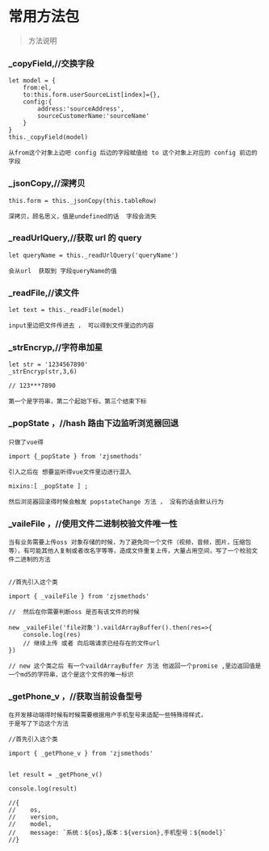 <!--
 * @Date: 2019-10-17 19:10:13
 * @information: 最后更新时间
 -->

# 常用方法包

> 方法说明

### \_copyField,//交换字段

    let model = {
        from:el,
        to:this.form.userSourceList[index]={},
        config:{
            address:'sourceAddress',
            sourceCustomerName:'sourceName'
        }
    }
    this._copyField(model)

    从from这个对象上边吧 config 后边的字段赋值给 to 这个对象上对应的 config 前边的字段

### \_jsonCopy,//深拷贝

    this.form = this._jsonCopy(this.tableRow)

    深拷贝，顾名思义，值是undefined的话  字段会消失

### \_readUrlQuery,//获取 url 的 query

    let queryName = this._readUrlQuery('queryName')

    会从url  获取到 字段queryName的值

### \_readFile,//读文件

    let text = this._readFile(model)

    input里边把文件传进去 ， 可以得到文件里边的内容

### \_strEncryp,//字符串加星

    let str = '1234567890'
    _strEncryp(str,3,6)

    // 123***7890

    第一个是字符串，第二个起始下标，第三个结束下标

### \_popState ，//hash 路由下边监听浏览器回退

    只做了vue得

    import {_popState } from 'zjsmethods'

    引入之后在 想要监听得vue文件里边进行混入

    mixins:[ _popState ] ;

    然后浏览器回滚得时候会触发 popstateChange 方法 ， 没有的话会默认行为

### \_vaileFile ，//使用文件二进制校验文件唯一性

    当有业务需要上传oss 对象存储的时候，为了避免同一个文件（视频，音频，图片，压缩包等），有可能其他人复制或者改名字等等，造成文件重复上传，大量占用空间，写了一个校验文件二进制的方法


    //首先引入这个类

    import { _vaileFile } from 'zjsmethods'

    //  然后在你需要判断oss 是否有该文件的时候

    new _vaileFile('file对象').vaildArrayBuffer().then(res=>{
        console.log(res)
        // 继续上传 或者 向后端请求已经存在的文件url
    })

    // new 这个类之后 有一个vaildArrayBuffer 方法 他返回一个promise ,里边返回值是一个md5的字符串，这个是这个文件的唯一标识

### \_getPhone_v ，//获取当前设备型号

    在开发移动端得时候有时候需要根据用户手机型号来适配一些特殊得样式，
    于是写了下边这个方法

    //首先引入这个类

    import { _getPhone_v } from 'zjsmethods'


    let result = _getPhone_v() 

    console.log(result)

    //{
    //    os,
    //    version,
    //    model,
    //    message: `系统：${os},版本：${version},手机型号：${model}`
    //}
